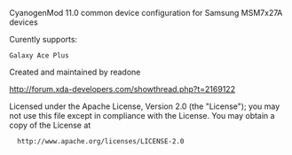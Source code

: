 CyanogenMod 11.0 common device configuration for Samsung MSM7x27A devices

Curently supports:

	Galaxy Ace Plus
	

Created and maintained by readone

http://forum.xda-developers.com/showthread.php?t=2169122

Licensed under the Apache License, Version 2.0 (the "License");
 you may not use this file except in compliance with the License.
 You may obtain a copy of the License at

      http://www.apache.org/licenses/LICENSE-2.0
